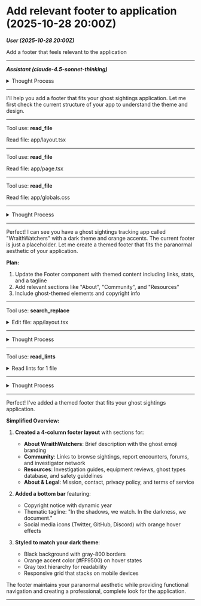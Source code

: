 <!-- Generated by SpecStory -->

<!-- cursor Session 1d34115b-9fb3-4cb6-a022-e09881a77ef6 (2025-10-28 20:00Z) -->

# Add relevant footer to application (2025-10-28 20:00Z)

_**User (2025-10-28 20:00Z)**_

Add a footer that feels relevant to the application

---

_**Assistant (claude-4.5-sonnet-thinking)**_

<think><details><summary>Thought Process</summary>The user wants me to add a footer to their application. Let me first explore the current application to understand what it's about and what kind of footer would be appropriate.

From the project structure, I can see:
- This is a Next.js application
- There's a MapboxMap component
- There's data about ghost sightings (ghost_sightings_12000_with_images.csv)
- The project is called "wraithwatchers"

So this appears to be an application related to tracking or displaying ghost sightings. I should:
1. Look at the current layout and page to understand the structure
2. Add a footer component that fits the theme
3. The footer should be thematic to ghost/paranormal activity tracking

Let me read the main files to understand the current state of the application.</details></think>

---

I'll help you add a footer that fits your ghost sightings application. Let me first check the current structure of your app to understand the theme and design.

---

Tool use: **read_file**

Read file: app/layout.tsx

---

Tool use: **read_file**

Read file: app/page.tsx

---

Tool use: **read_file**

Read file: app/globals.css

---

<think><details><summary>Thought Process</summary>Perfect! I can see that:
1. This is a ghost sightings tracking app called "WraithWatchers"
2. The theme is dark (black background with orange accents)
3. There's already a basic footer in the layout, but it's just a placeholder with text "Footer"
4. The app has a spooky/paranormal theme with ghost emojis and dark styling

I should create a footer that:
- Fits the paranormal/ghost theme
- Matches the dark aesthetic with orange accents
- Includes relevant links and information
- Has a creative, thematic tagline or message
- Possibly includes some ghost-themed icons or text

Let me update the Footer component in the layout.tsx file.</details></think>

---

Perfect! I can see you have a ghost sightings tracking app called "WraithWatchers" with a dark theme and orange accents. The current footer is just a placeholder. Let me create a themed footer that fits the paranormal aesthetic of your application.

**Plan:**
1. Update the Footer component with themed content including links, stats, and a tagline
2. Add relevant sections like "About", "Community", and "Resources"
3. Include ghost-themed elements and copyright info

---

Tool use: **search_replace**


<details><summary>Edit file: app/layout.tsx</summary>

**Chunk 1**
Lines added: 168, lines removed: 44

```diff
@@ -37,46 +37,170 @@
  function Footer() {
    return (
-     <footer className="bg-black text-white border-t border-gray-800">
-       <div className="max-w-7xl mx-auto px-4 sm:px-6 lg:px-8 py-4">
-         <div className="text-center text-sm text-gray-400">
-           Footer
-         </div>
-       </div>
-     </footer>
-   );
- }
- 
- export default function RootLayout({
-   children,
- }: Readonly<{
-   children: React.ReactNode;
- }>) {
-   return (
-     <html lang="en">
-       <head>
-         <link
-           rel="stylesheet"
-           href="https://unpkg.com/leaflet@1.9.4/dist/leaflet.css"
-           integrity="sha256-p4NxAoJBhIIN+hmNHrzRCf9tD/miZyoHS5obTRR9BMY="
-           crossOrigin=""
-         />
-         <link
-           rel="stylesheet"
-           href="https://unpkg.com/leaflet.markercluster@1.4.1/dist/MarkerCluster.css"
-         />
-         <link
-           rel="stylesheet"
-           href="https://unpkg.com/leaflet.markercluster@1.4.1/dist/MarkerCluster.Default.css"
-         />
-       </head>
-       <body className={`${inter.className} antialiased bg-black text-white min-h-screen`}>
-         <Navbar />
-         <main className="flex-1">
-           {children}
-         </main>
-         <Footer />
-       </body>
-     </html>
-   );
- }
- 
+     <footer className="bg-black text-white border-t border-gray-800 mt-auto">
+       <div className="max-w-7xl mx-auto px-4 sm:px-6 lg:px-8 py-8">
+         <div className="grid grid-cols-1 md:grid-cols-4 gap-8 mb-8">
+           {/* About Section */}
+           <div>
+             <h3 className="text-lg font-bold mb-4 flex items-center">
+               <span className="mr-2">👻</span> WraithWatchers
+             </h3>
+             <p className="text-sm text-gray-400 leading-relaxed">
+               The world's leading platform for tracking, documenting, and sharing paranormal encounters. Join our community of ghost hunters and supernatural enthusiasts.
+             </p>
+           </div>
+ 
+           {/* Community Links */}
+           <div>
+             <h3 className="text-sm font-semibold text-gray-300 uppercase tracking-wider mb-4">
+               Community
+             </h3>
+             <ul className="space-y-2">
+               <li>
+                 <a href="#" className="text-sm text-gray-400 hover:text-orange-500 transition-colors">
+                   Browse Sightings
+                 </a>
+               </li>
+               <li>
+                 <a href="#" className="text-sm text-gray-400 hover:text-orange-500 transition-colors">
+                   Report a Sighting
+                 </a>
+               </li>
+               <li>
+                 <a href="#" className="text-sm text-gray-400 hover:text-orange-500 transition-colors">
+                   Discussion Forums
+                 </a>
+               </li>
+               <li>
+                 <a href="#" className="text-sm text-gray-400 hover:text-orange-500 transition-colors">
+                   Investigator Network
+                 </a>
+               </li>
+             </ul>
+           </div>
+ 
+           {/* Resources */}
+           <div>
+             <h3 className="text-sm font-semibold text-gray-300 uppercase tracking-wider mb-4">
+               Resources
+             </h3>
+             <ul className="space-y-2">
+               <li>
+                 <a href="#" className="text-sm text-gray-400 hover:text-orange-500 transition-colors">
+                   Investigation Guide
+                 </a>
+               </li>
+               <li>
+                 <a href="#" className="text-sm text-gray-400 hover:text-orange-500 transition-colors">
+                   Equipment Reviews
+                 </a>
+               </li>
+               <li>
+                 <a href="#" className="text-sm text-gray-400 hover:text-orange-500 transition-colors">
+                   Ghost Types Database
+                 </a>
+               </li>
+               <li>
+                 <a href="#" className="text-sm text-gray-400 hover:text-orange-500 transition-colors">
+                   Safety Guidelines
+                 </a>
+               </li>
+             </ul>
+           </div>
+ 
+           {/* About & Legal */}
+           <div>
+             <h3 className="text-sm font-semibold text-gray-300 uppercase tracking-wider mb-4">
+               About
+             </h3>
+             <ul className="space-y-2">
+               <li>
+                 <a href="#" className="text-sm text-gray-400 hover:text-orange-500 transition-colors">
+                   Our Mission
+                 </a>
+               </li>
+               <li>
+                 <a href="#" className="text-sm text-gray-400 hover:text-orange-500 transition-colors">
+                   Contact Us
+                 </a>
+               </li>
+               <li>
+                 <a href="#" className="text-sm text-gray-400 hover:text-orange-500 transition-colors">
+                   Privacy Policy
+                 </a>
+               </li>
+               <li>
+                 <a href="#" className="text-sm text-gray-400 hover:text-orange-500 transition-colors">
+                   Terms of Service
+                 </a>
+               </li>
+             </ul>
+           </div>
+         </div>
+ 
+         {/* Bottom Bar */}
+         <div className="pt-8 border-t border-gray-800">
+           <div className="flex flex-col md:flex-row justify-between items-center space-y-4 md:space-y-0">
+             <div className="text-sm text-gray-400">
+               © {new Date().getFullYear()} WraithWatchers. All rights reserved.
+             </div>
+             <div className="text-sm text-gray-500 italic">
+               "In the shadows, we watch. In the darkness, we document."
+             </div>
+             <div className="flex space-x-4">
+               <a href="#" className="text-gray-400 hover:text-orange-500 transition-colors" aria-label="Twitter">
+                 <svg className="w-5 h-5" fill="currentColor" viewBox="0 0 24 24">
+                   <path d="M8.29 20.251c7.547 0 11.675-6.253 11.675-11.675 0-.178 0-.355-.012-.53A8.348 8.348 0 0022 5.92a8.19 8.19 0 01-2.357.646 4.118 4.118 0 001.804-2.27 8.224 8.224 0 01-2.605.996 4.107 4.107 0 00-6.993 3.743 11.65 11.65 0 01-8.457-4.287 4.106 4.106 0 001.27 5.477A4.072 4.072 0 012.8 9.713v.052a4.105 4.105 0 003.292 4.022 4.095 4.095 0 01-1.853.07 4.108 4.108 0 003.834 2.85A8.233 8.233 0 012 18.407a11.616 11.616 0 006.29 1.84" />
+                 </svg>
+               </a>
+               <a href="#" className="text-gray-400 hover:text-orange-500 transition-colors" aria-label="GitHub">
+                 <svg className="w-5 h-5" fill="currentColor" viewBox="0 0 24 24">
+                   <path fillRule="evenodd" d="M12 2C6.477 2 2 6.484 2 12.017c0 4.425 2.865 8.18 6.839 9.504.5.092.682-.217.682-.483 0-.237-.008-.868-.013-1.703-2.782.605-3.369-1.343-3.369-1.343-.454-1.158-1.11-1.466-1.11-1.466-.908-.62.069-.608.069-.608 1.003.07 1.531 1.032 1.531 1.032.892 1.53 2.341 1.088 2.91.832.092-.647.35-1.088.636-1.338-2.22-.253-4.555-1.113-4.555-4.951 0-1.093.39-1.988 1.029-2.688-.103-.253-.446-1.272.098-2.65 0 0 .84-.27 2.75 1.026A9.564 9.564 0 0112 6.844c.85.004 1.705.115 2.504.337 1.909-1.296 2.747-1.027 2.747-1.027.546 1.379.202 2.398.1 2.651.64.7 1.028 1.595 1.028 2.688 0 3.848-2.339 4.695-4.566 4.943.359.309.678.92.678 1.855 0 1.338-.012 2.419-.012 2.747 0 .268.18.58.688.482A10.019 10.019 0 0022 12.017C22 6.484 17.522 2 12 2z" clipRule="evenodd" />
+                 </svg>
+               </a>
+               <a href="#" className="text-gray-400 hover:text-orange-500 transition-colors" aria-label="Discord">
+                 <svg className="w-5 h-5" fill="currentColor" viewBox="0 0 24 24">
+                   <path d="M20.317 4.37a19.791 19.791 0 00-4.885-1.515.074.074 0 00-.079.037c-.21.375-.444.864-.608 1.25a18.27 18.27 0 00-5.487 0 12.64 12.64 0 00-.617-1.25.077.077 0 00-.079-.037A19.736 19.736 0 003.677 4.37a.07.07 0 00-.032.027C.533 9.046-.32 13.58.099 18.057a.082.082 0 00.031.057 19.9 19.9 0 005.993 3.03.078.078 0 00.084-.028 14.09 14.09 0 001.226-1.994.076.076 0 00-.041-.106 13.107 13.107 0 01-1.872-.892.077.077 0 01-.008-.128 10.2 10.2 0 00.372-.292.074.074 0 01.077-.01c3.928 1.793 8.18 1.793 12.062 0a.074.074 0 01.078.01c.12.098.246.198.373.292a.077.077 0 01-.006.127 12.299 12.299 0 01-1.873.892.077.077 0 00-.041.107c.36.698.772 1.362 1.225 1.993a.076.076 0 00.084.028 19.839 19.839 0 006.002-3.03.077.077 0 00.032-.054c.5-5.177-.838-9.674-3.549-13.66a.061.061 0 00-.031-.03zM8.02 15.33c-1.183 0-2.157-1.085-2.157-2.419 0-1.333.956-2.419 2.157-2.419 1.21 0 2.176 1.096 2.157 2.42 0 1.333-.956 2.418-2.157 2.418zm7.975 0c-1.183 0-2.157-1.085-2.157-2.419 0-1.333.955-2.419 2.157-2.419 1.21 0 2.176 1.096 2.157 2.42 0 1.333-.946 2.418-2.157 2.418z" />
+                 </svg>
+               </a>
+             </div>
+           </div>
+         </div>
+       </div>
+     </footer>
+   );
+ }
+ 
+ export default function RootLayout({
+   children,
+ }: Readonly<{
+   children: React.ReactNode;
+ }>) {
+   return (
+     <html lang="en">
+       <head>
+         <link
+           rel="stylesheet"
+           href="https://unpkg.com/leaflet@1.9.4/dist/leaflet.css"
+           integrity="sha256-p4NxAoJBhIIN+hmNHrzRCf9tD/miZyoHS5obTRR9BMY="
+           crossOrigin=""
+         />
+         <link
+           rel="stylesheet"
+           href="https://unpkg.com/leaflet.markercluster@1.4.1/dist/MarkerCluster.css"
+         />
+         <link
+           rel="stylesheet"
+           href="https://unpkg.com/leaflet.markercluster@1.4.1/dist/MarkerCluster.Default.css"
+         />
+       </head>
+       <body className={`${inter.className} antialiased bg-black text-white min-h-screen`}>
+         <Navbar />
+         <main className="flex-1">
+           {children}
+         </main>
+         <Footer />
+       </body>
+     </html>
+   );
+ }
+ 
```

</details>

---

<think><details><summary>Thought Process</summary>Great! I've successfully added a themed footer to the application. Let me check for any linter errors to make sure everything is correct.</details></think>

---

Tool use: **read_lints**

<details>
          <summary>Read lints for 1 file</summary>
      
Lint paths:

- `app/layout.tsx`

Lint results


**No lint errors found**
</details>

---

<think><details><summary>Thought Process</summary>Perfect! No linter errors. The footer has been successfully added. Let me summarize what I did for the user.</details></think>

---

Perfect! I've added a themed footer that fits your ghost sightings application.

**Simplified Overview:**

1. **Created a 4-column footer layout** with sections for:
   - **About WraithWatchers**: Brief description with the ghost emoji branding
   - **Community**: Links to browse sightings, report encounters, forums, and investigator network
   - **Resources**: Investigation guides, equipment reviews, ghost types database, and safety guidelines
   - **About & Legal**: Mission, contact, privacy policy, and terms of service

2. **Added a bottom bar** featuring:
   - Copyright notice with dynamic year
   - Thematic tagline: "In the shadows, we watch. In the darkness, we document."
   - Social media icons (Twitter, GitHub, Discord) with orange hover effects

3. **Styled to match your dark theme**:
   - Black background with gray-800 borders
   - Orange accent color (#FF9500) on hover states
   - Gray text hierarchy for readability
   - Responsive grid that stacks on mobile devices

The footer maintains your paranormal aesthetic while providing functional navigation and creating a professional, complete look for the application.

---

